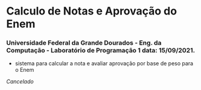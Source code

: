 # Calculo de Notas e Aprovação do Enem

### Universidade Federal da Grande Dourados - Eng. da Computação - Laboratório de Programação 1 data: 15/09/2021.

- sistema para calcular a nota e avaliar aprovação por base de peso para o Enem


_Cancelado_
